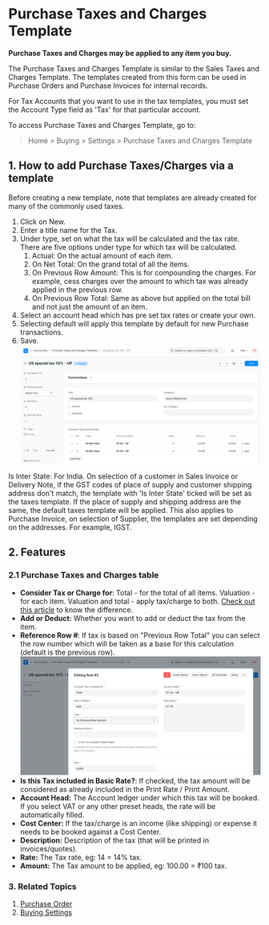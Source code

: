 
# Purchase Taxes and Charges Template



**Purchase Taxes and Charges may be applied to any item you buy.**


The Purchase Taxes and Charges Template is similar to the Sales Taxes and Charges Template. The templates created from this form can be used in Purchase Orders and Purchase Invoices for internal records.


For Tax Accounts that you want to use in the tax templates, you must set the Account Type field as 'Tax' for that particular account.


To access Purchase Taxes and Charges Template, go to:
> Home > Buying > Settings > Purchase Taxes and Charges Template


## 1. How to add Purchase Taxes/Charges via a template


Before creating a new template, note that templates are already created for many of the commonly used taxes.


1. Click on New.
2. Enter a title name for the Tax.
3. Under type, set on what the tax will be calculated and the tax rate. There are five options under type for which tax will be calculated.
	1. Actual: On the actual amount of each item.
	2. On Net Total: On the grand total of all the items.
	3. On Previous Row Amount: This is for compounding the charges. For example, cess charges over the amount to which tax was already applied in the previous row.
	4. On Previous Row Total: Same as above but applied on the total bill and not just the amount of an item.
4. Select an account head which has pre set tax rates or create your own.
5. Selecting default will apply this template by default for new Purchase transactions.
6. Save.
![Purchase taxes](/files/purchase-taxes.png)


Is Inter State: For India. On selection of a customer in Sales Invoice or Delivery Note, if the GST codes of place of supply and customer shipping address don't match, the template with 'Is Inter State' ticked will be set as the taxes template. If the place of supply and shipping address are the same, the default taxes template will be applied. This also applies to Purchase Invoice, on selection of Supplier, the templates are set depending on the addresses. For example, IGST.


## 2. Features


### 2.1 Purchase Taxes and Charges table


* **Consider Tax or Charge for**: Total - for the total of all items. Valuation - for each item. Valuation and total - apply tax/charge to both. [Check out this article](https://docs.erpnext.com/docs/en/accounts/articles/difference-in-total-and-valuation-in-tax-and-charges) to know the difference.
* **Add or Deduct:** Whether you want to add or deduct the tax from the item.
* **Reference Row #**: If tax is based on "Previous Row Total" you can select the row number which will be taken as a base for this calculation (default is the previous row).
![Purchase taxes table](/files/purchase-taxes-table.png)
* **Is this Tax included in Basic Rate?**: If checked, the tax amount will be considered as already included in the Print Rate / Print Amount.
* **Account Head:** The Account ledger under which this tax will be booked. If you select VAT or any other preset heads, the rate will be automatically filled.
* **Cost Center:** If the tax/charge is an income (like shipping) or expense it needs to be booked against a Cost Center.
* **Description:** Description of the tax (that will be printed in invoices/quotes).
* **Rate:** The Tax rate, eg: 14 = 14% tax.
* **Amount:** The Tax amount to be applied, eg: 100.00 = ₹100 tax.


### 3. Related Topics


1. [Purchase Order](/docs/en/buying/purchase-order)
2. [Buying Settings](/docs/en/buying/buying-settings)




